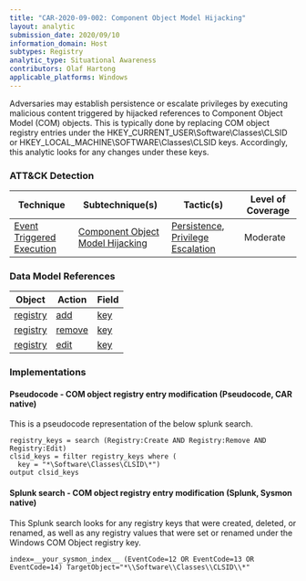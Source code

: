 ```yaml
---
title: "CAR-2020-09-002: Component Object Model Hijacking"
layout: analytic
submission_date: 2020/09/10
information_domain: Host
subtypes: Registry
analytic_type: Situational Awareness
contributors: Olaf Hartong
applicable_platforms: Windows
---
```


Adversaries may establish persistence or escalate privileges by executing malicious content triggered by hijacked references to Component Object Model (COM) objects. This is typically done by replacing COM object registry entries under the HKEY_CURRENT_USER\Software\Classes\CLSID or HKEY_LOCAL_MACHINE\SOFTWARE\Classes\CLSID keys. Accordingly, this analytic looks for any changes under these keys. 


### ATT&CK Detection

|Technique|Subtechnique(s)|Tactic(s)|Level of Coverage|
|---|---|---|---|
|[Event Triggered Execution](https://attack.mitre.org/techniques/T1546/)|[Component Object Model Hijacking](https://attack.mitre.org/techniques/T1546/015/)|[Persistence](https://attack.mitre.org/tactics/TA0003/), [Privilege Escalation](https://attack.mitre.org/tactics/TA0004/)|Moderate|

### Data Model References

|Object|Action|Field|
|---|---|---|
|[registry](/data_model/registry) | [add](/data_model/registry#add) | [key](/data_model/registry#key) |
|[registry](/data_model/registry) | [remove](/data_model/registry#remove) | [key](/data_model/registry#key) |
|[registry](/data_model/registry) | [edit](/data_model/registry#edit) | [key](/data_model/registry#key) |


### Implementations

#### Pseudocode - COM object registry entry modification (Pseudocode, CAR native)


This is a pseudocode representation of the below splunk search.


```
registry_keys = search (Registry:Create AND Registry:Remove AND Registry:Edit) 
clsid_keys = filter registry_keys where (
  key = "*\Software\Classes\CLSID\*")
output clsid_keys
```


#### Splunk search - COM object registry entry modification (Splunk, Sysmon native)


This Splunk search looks for any registry keys that were created, deleted, or renamed, as well as any registry values that were set or renamed under the Windows COM Object registry key.


```
index=__your_sysmon_index__ (EventCode=12 OR EventCode=13 OR EventCode=14) TargetObject="*\\Software\\Classes\\CLSID\\*"
```




